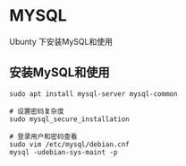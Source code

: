 # MYSQL
Ubunty 下安装MySQL和使用

## 安装MySQL和使用
```
sudo apt install mysql-server mysql-common

# 设置密码复杂度
sudo mysql_secure_installation

# 登录用户和密码查看
sudo vim /etc/mysql/debian.cnf
mysql -udebian-sys-maint -p
```
